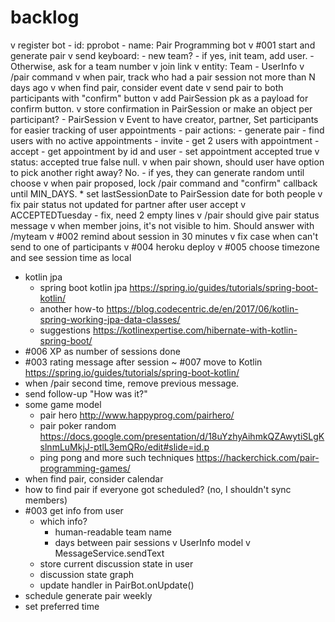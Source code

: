 # backlog
v register bot
    - id: pprobot
    - name: Pair Programming bot
v #001 start and generate pair
    v send keyboard:
        - new team?
            - if yes, init team, add user.
            - Otherwise, ask for a team number
    v join link
    v entity: Team *-* UserInfo
    v /pair command
    v when pair, track who had a pair session not more than N days ago
    v when find pair, consider event date
    v send pair to both participants with "confirm" button
        v add PairSession pk as a payload for confirm button.
        v store confirmation in PairSession or make an object per participant? - PairSession
    v Event to have creator, partner, Set<Participant> participants for easier tracking of user appointments
    - pair actions:
        - generate pair
            - find users with no active appointments
        - invite
            - get 2 users with appointment
        - accept
            - get appointment by id and user
            - set appointment accepted true
    v status: accepted true false null.
    v when pair shown, should user have option to pick another right away? No.
        - if yes, they can generate random until choose
    v when pair proposed, lock /pair command and "confirm" callback until MIN_DAYS.
        * set lastSessionDate to PairSession date for both people
    v fix pair status not updated for partner after user accept
    v ACCEPTEDTuesday - fix, need 2 empty lines
    v /pair should give pair status message
    v when member joins, it's not visible to him. Should answer with /myteam
v #002 remind about session in 30 minutes
    v fix case when can't send to one of participants
v #004 heroku deploy
v #005 choose timezone and see session time as local
* kotlin jpa
    - spring boot kotlin jpa https://spring.io/guides/tutorials/spring-boot-kotlin/
    - another how-to https://blog.codecentric.de/en/2017/06/kotlin-spring-working-jpa-data-classes/
    - suggestions https://kotlinexpertise.com/hibernate-with-kotlin-spring-boot/
* #006 XP as number of sessions done
* #003 rating message after session
~ #007 move to Kotlin https://spring.io/guides/tutorials/spring-boot-kotlin/
* when /pair second time, remove previous message.
* send follow-up "How was it?"
* some game model
    - pair hero http://www.happyprog.com/pairhero/
    - pair poker random https://docs.google.com/presentation/d/18uYzhyAihmkQZAwytiSLgKslnmLuMkjJ-ptlL3emQRo/edit#slide=id.p
    - ping pong and more such techniques https://hackerchick.com/pair-programming-games/
* when find pair, consider calendar
* how to find pair if everyone got scheduled? (no, I shouldn't sync members)
* #003 get info from user
    * which info?
        * human-readable team name
        * days between pair sessions
    v UserInfo model
    v MessageService.sendText
    * store current discussion state in user
    * discussion state graph
    * update handler in PairBot.onUpdate()
* schedule generate pair weekly
* set preferred time
